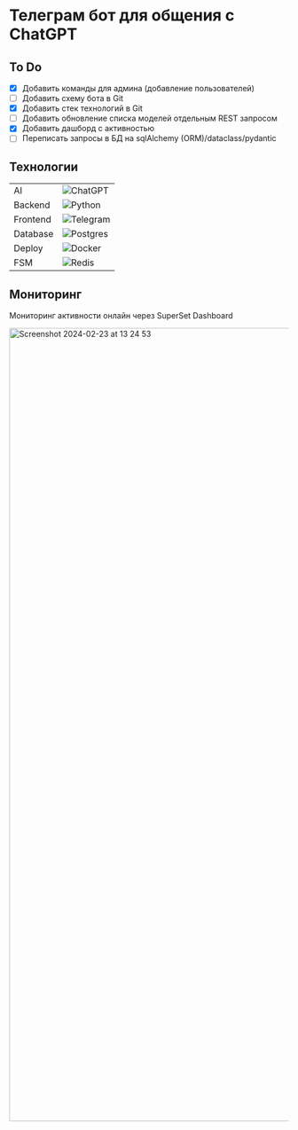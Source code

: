 # Телеграм бот для общения с ChatGPT
## To Do
- [x] Добавить команды для админа (добавление пользователей)
- [ ] Добавить схему бота в Git
- [x] Добавить стек технологий в Git
- [ ] Добавить обновление списка моделей отдельным REST запросом
- [x] Добавить дашборд с активностью
- [ ] Переписать запросы в БД на sqlAlchemy (ORM)/dataclass/pydantic

## Технологии
|               |              |
| ------------- |--------------|
| AI | ![ChatGPT](https://img.shields.io/badge/chatGPT-74aa9c?style=for-the-badge&logo=openai&logoColor=white) |
| Backend     | ![Python](https://img.shields.io/badge/python-3670A0?style=for-the-badge&logo=python&logoColor=ffdd54) |
| Frontend    | ![Telegram](https://img.shields.io/badge/Telegram-2CA5E0?style=for-the-badge&logo=telegram&logoColor=white)      |
| Database    |![Postgres](https://img.shields.io/badge/postgres-%23316192.svg?style=for-the-badge&logo=postgresql&logoColor=white)  |
| Deploy      | ![Docker](https://img.shields.io/badge/docker-%230db7ed.svg?style=for-the-badge&logo=docker&logoColor=white) |
| FSM         | ![Redis](https://img.shields.io/badge/redis-%23DD0031.svg?style=for-the-badge&logo=redis&logoColor=white) |

## Мониторинг
Мониторинг активности онлайн через SuperSet Dashboard

<img width="1431" alt="Screenshot 2024-02-23 at 13 24 53" src="https://github.com/lera-yatsevich/YaBot/assets/72576712/8323b7bc-1fed-4ece-9246-36d854810309">
